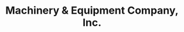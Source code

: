 ---
title: "Machinery & Equipment Company, Inc."
url: /chowchilla/machinery-and-equipment-company-inc/
shop: shop
---